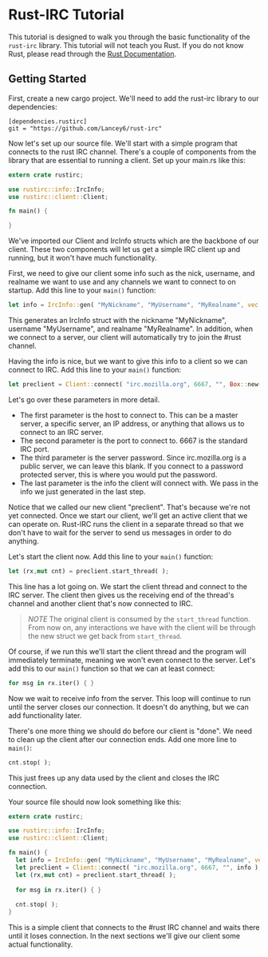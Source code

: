 # Rust-IRC Tutorial

This tutorial is designed to walk you through the basic functionality of the
`rust-irc` library. This tutorial will not teach you Rust. If you do not know
Rust, please read through the [Rust Documentation](http://doc.rust-lang.org/).

## Getting Started

First, create a new cargo project. We'll need to add the rust-irc library to our
dependencies:

```
[dependencies.rustirc]
git = "https://github.com/Lancey6/rust-irc"
```

Now let's set up our source file. We'll start with a simple program that
connects to the rust IRC channel. There's a couple of components from the
library that are essential to running a client. Set up your main.rs like this:

```rust
extern crate rustirc;

use rustirc::info::IrcInfo;
use rustirc::client::Client;

fn main() {

}
```

We've imported our Client and IrcInfo structs which are the backbone of our
client. These two components will let us get a simple IRC client up and running,
but it won't have much functionality.

First, we need to give our client some info such as the nick, username, and
realname we want to use and any channels we want to connect to on startup. Add
this line to your `main()` function:

```rust
let info = IrcInfo::gen( "MyNickname", "MyUsername", "MyRealname", vec!["#rust"] );
```

This generates an IrcInfo struct with the nickname "MyNickname", username
"MyUsername", and realname "MyRealname". In addition, when we connect to a
server, our client will automatically try to join the #rust channel.

Having the info is nice, but we want to give this info to a client so we can
connect to IRC. Add this line to your `main()` function:

```rust
let preclient = Client::connect( "irc.mozilla.org", 6667, "", Box::new( info ) );
```

Let's go over these parameters in more detail. 

 * The first parameter is the host to connect to. This can be a master server, a
specific server, an IP address, or anything that allows us to connect to an IRC 
server.
 * The second parameter is the port to connect to. 6667 is the standard IRC 
port.
 * The third parameter is the server password. Since irc.mozilla.org is a public
server, we can leave this blank. If you connect to a password protected server,
this is where you would put the password.
 * The last parameter is the info the client will connect with. We pass in the
info we just generated in the last step.

Notice that we called our new client "preclient". That's because we're not yet 
connected. Once we start our client, we'll get an active client that we can 
operate on. Rust-IRC runs the client in a separate thread so that we don't have 
to wait for the server to send us messages in order to do anything.

Let's start the client now. Add this line to your `main()` function:

```rust
let (rx,mut cnt) = preclient.start_thread( );
```

This line has a lot going on. We start the client thread and connect to the IRC
server. The client then gives us the receiving end of the thread's channel and
another client that's now connected to IRC.

> *NOTE*
> The original client is consumed by the `start_thread` function. From now on,
> any interactions we have with the client will be through the new struct we get
> back from `start_thread`.

Of course, if we run this we'll start the client thread and the program will
immediately terminate, meaning we won't even connect to the server. Let's add
this to our `main()` function so that we can at least connect:

```rust
for msg in rx.iter() { }
```

Now we wait to receive info from the server. This loop will continue to run
until the server closes our connection. It doesn't do anything, but we can add
functionality later.

There's one more thing we should do before our client is "done". We need to
clean up the client after our connection ends. Add one more line to `main()`:

```rust
cnt.stop( );
```

This just frees up any data used by the client and closes the IRC connection.

Your source file should now look something like this:

```rust
extern crate rustirc;

use rustirc::info::IrcInfo;
use rustirc::client::Client;

fn main() {
  let info = IrcInfo::gen( "MyNickname", "MyUsername", "MyRealname", vec!["#rust"] );
  let preclient = Client::connect( "irc.mozilla.org", 6667, "", info );
  let (rx,mut cnt) = preclient.start_thread( );
  
  for msg in rx.iter() { }
  
  cnt.stop( );
}
```

This is a simple client that connects to the #rust IRC channel and waits there
until it loses connection. In the next sections we'll give our client some
actual functionality.
